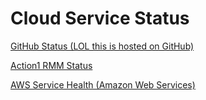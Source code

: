 # Cloud Service Status

[GitHub Status (LOL this is hosted on GitHub)](https://www.githubstatus.com/)

[Action1 RMM Status](https://status.action1.com/)

[AWS Service Health (Amazon Web Services)](https://health.aws.amazon.com/health/status)
